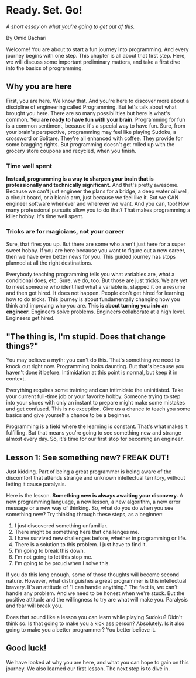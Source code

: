 # Ready. Set. Go!

*A short essay on what you're going to get out of this.*

By Omid Bachari

Welcome! You are about to start a fun journey into programming. And every journey begins with one step. This chapter is all about that first step. Here, we will discuss some important preliminary matters, and take a first dive into the basics of programming.

## Why you are here

First, you are here. We know that. And you're here to discover more about a discipline of engineering called Programming. But let's talk about what brought you here. There are so many possibilities but here is what's common. **You are ready to have fun with your brain**. Programming for fun is a common sentiment, because it's a special way to have fun. Sure, from your brain's perspective, programming may feel like playing Sudoku, a crossword or Solitare. They're all enhanced with coffee. They provide for some bragging rights. But programming doesn't get rolled up with the grocery store coupons and recycled, when you finish.  

### Time well spent

**Instead, programming is a way to sharpen your brain that is professionally and technically significant.** And that's pretty awesome. Because we can't just engineer the plans for a bridge, a deep water oil well, a circuit board, or a bionic arm, just because we feel like it. But we CAN engineer software whenever and wherever we want. And you can, too! How many professional pursuits allow you to do that? That makes programming a killer hobby. It's time well spent.

### Tricks are for magicians, not your career

Sure, that fires you up. But there are some who aren't just here for a super sweet hobby. If you are here because you want to figure out a new career, then we have even better news for you. This guided journey has stops planned at all the right destinations.

Everybody teaching programming tells you what variables are, what a conditional does, etc. Sure, we do, too. But those are just tricks. We are yet to meet someone who identified what a variable is, slapped it on a resume and then got hired. It does not happen. People don't get hired for learning how to do tricks. This journey is about fundamentally changing how you think and improving who you are. **This is about turning you into an engineer.** Engineers solve problems. Engineers collaborate at a high level. Engineers get hired.

## "The thing is, I'm stupid. Does that change things?"

You may believe a myth: you can't do this. That's something we need to knock out right now. Programming looks daunting. But that's because you haven't done it before. Intimidation at this point is normal, but keep it in context.

Everything requires some training and can intimidate the uninitiated. Take your current full-time job or your favorite hobby. Someone trying to step into your shoes with only an instant to prepare might make some mistakes and get confused. This is no exception. Give us a chance to teach you some basics and give yourself a chance to be a beginner.

Programming is a field where the learning is constant. That's what makes it fulfilling. But that means you're going to see something new and strange almost every day. So, it's time for our first stop for becoming an engineer.

## Lesson 1: See something new? FREAK OUT!

Just kidding. Part of being a great programmer is being aware of the discomfort that attends strange and unknown intellectual territory, without letting it cause paralysis.

Here is the lesson. **Something new is always awaiting your discovery.** A new programming language, a new lesson, a new algorithm, a new error message or a new way of thinking. So, what do you do when you see something new? Try thinking through these steps, as a beginner:

1. I just discovered something unfamiliar.
2. There might be something here that challenges me.
3. I have survived new challenges before, whether in programming or life.
4. There is a solution to this problem. I just have to find it.
5. I'm going to break this down.
6. I'm not going to let this stop me.
7. I'm going to be proud when I solve this.

If you do this long enough, some of those thoughts will become second nature. However, what distinguishes a great programmer is this intellectual bravery. It's an attitude of "I can handle anything." The fact is, we can't handle any problem. And we need to be honest when we're stuck. But the positive attitude and the willingness to try are what will make you. Paralysis and fear will break you.

Does that sound like a lesson you can learn while playing Sudoku? Didn't think so. Is that going to make you a kick ass person? Absolutely. Is it also going to make you a better programmer? You better believe it.

## Good luck!

We have looked at why you are here, and what you can hope to gain on this journey. We also learned our first lesson. The next step is to dive in.
